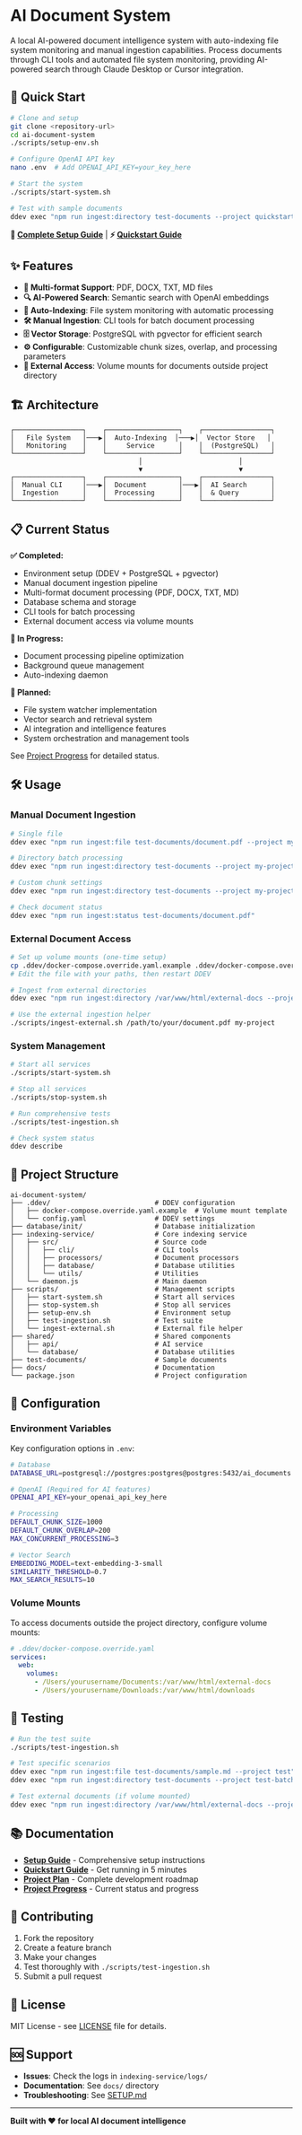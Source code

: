 # AI Document System

A local AI-powered document intelligence system with auto-indexing file system monitoring and manual ingestion capabilities. Process documents through CLI tools and automated file system monitoring, providing AI-powered search through Claude Desktop or Cursor integration.

## 🚀 Quick Start

```bash
# Clone and setup
git clone <repository-url>
cd ai-document-system
./scripts/setup-env.sh

# Configure OpenAI API key
nano .env  # Add OPENAI_API_KEY=your_key_here

# Start the system
./scripts/start-system.sh

# Test with sample documents
ddev exec "npm run ingest:directory test-documents --project quickstart-test"
```

**📖 [Complete Setup Guide](docs/SETUP.md)** | **⚡ [Quickstart Guide](QUICKSTART.md)**

## ✨ Features

- **📄 Multi-format Support**: PDF, DOCX, TXT, MD files
- **🔍 AI-Powered Search**: Semantic search with OpenAI embeddings
- **📁 Auto-Indexing**: File system monitoring with automatic processing
- **🛠️ Manual Ingestion**: CLI tools for batch document processing
- **🗄️ Vector Storage**: PostgreSQL with pgvector for efficient search
- **⚙️ Configurable**: Customizable chunk sizes, overlap, and processing parameters
- **🔗 External Access**: Volume mounts for documents outside project directory

## 🏗️ Architecture

```
┌─────────────────┐    ┌──────────────────┐    ┌─────────────────┐
│   File System   │───▶│  Auto-Indexing  │───▶│  Vector Store   │
│   Monitoring    │    │     Service      │    │  (PostgreSQL)   │
└─────────────────┘    └──────────────────┘    └─────────────────┘
                                │                        │
                                ▼                        ▼
┌─────────────────┐    ┌──────────────────┐    ┌─────────────────┐
│  Manual CLI     │───▶│  Document        │───▶│  AI Search      │
│  Ingestion      │    │  Processing      │    │  & Query        │
└─────────────────┘    └──────────────────┘    └─────────────────┘
```

## 📋 Current Status

**✅ Completed:**
- Environment setup (DDEV + PostgreSQL + pgvector)
- Manual document ingestion pipeline
- Multi-format document processing (PDF, DOCX, TXT, MD)
- Database schema and storage
- CLI tools for batch processing
- External document access via volume mounts

**🔄 In Progress:**
- Document processing pipeline optimization
- Background queue management
- Auto-indexing daemon

**📅 Planned:**
- File system watcher implementation
- Vector search and retrieval system
- AI integration and intelligence features
- System orchestration and management tools

See [Project Progress](docs/project-progress.md) for detailed status.

## 🛠️ Usage

### Manual Document Ingestion

```bash
# Single file
ddev exec "npm run ingest:file test-documents/document.pdf --project my-project"

# Directory batch processing
ddev exec "npm run ingest:directory test-documents --project my-project --recursive"

# Custom chunk settings
ddev exec "npm run ingest:directory test-documents --project my-project --chunk-size 1500 --overlap 300"

# Check document status
ddev exec "npm run ingest:status test-documents/document.pdf"
```

### External Document Access

```bash
# Set up volume mounts (one-time setup)
cp .ddev/docker-compose.override.yaml.example .ddev/docker-compose.override.yaml
# Edit the file with your paths, then restart DDEV

# Ingest from external directories
ddev exec "npm run ingest:directory /var/www/html/external-docs --project external"

# Use the external ingestion helper
./scripts/ingest-external.sh /path/to/your/document.pdf my-project
```

### System Management

```bash
# Start all services
./scripts/start-system.sh

# Stop all services  
./scripts/stop-system.sh

# Run comprehensive tests
./scripts/test-ingestion.sh

# Check system status
ddev describe
```

## 📁 Project Structure

```
ai-document-system/
├── .ddev/                          # DDEV configuration
│   ├── docker-compose.override.yaml.example  # Volume mount template
│   └── config.yaml                 # DDEV settings
├── database/init/                  # Database initialization
├── indexing-service/               # Core indexing service
│   ├── src/                        # Source code
│   │   ├── cli/                    # CLI tools
│   │   ├── processors/             # Document processors
│   │   ├── database/               # Database utilities
│   │   └── utils/                  # Utilities
│   └── daemon.js                   # Main daemon
├── scripts/                        # Management scripts
│   ├── start-system.sh             # Start all services
│   ├── stop-system.sh              # Stop all services
│   ├── setup-env.sh                # Environment setup
│   ├── test-ingestion.sh           # Test suite
│   └── ingest-external.sh          # External file helper
├── shared/                         # Shared components
│   ├── api/                        # AI service
│   └── database/                   # Database utilities
├── test-documents/                 # Sample documents
├── docs/                           # Documentation
└── package.json                    # Project configuration
```

## 🔧 Configuration

### Environment Variables

Key configuration options in `.env`:

```bash
# Database
DATABASE_URL=postgresql://postgres:postgres@postgres:5432/ai_documents

# OpenAI (Required for AI features)
OPENAI_API_KEY=your_openai_api_key_here

# Processing
DEFAULT_CHUNK_SIZE=1000
DEFAULT_CHUNK_OVERLAP=200
MAX_CONCURRENT_PROCESSING=3

# Vector Search
EMBEDDING_MODEL=text-embedding-3-small
SIMILARITY_THRESHOLD=0.7
MAX_SEARCH_RESULTS=10
```

### Volume Mounts

To access documents outside the project directory, configure volume mounts:

```yaml
# .ddev/docker-compose.override.yaml
services:
  web:
    volumes:
      - /Users/yourusername/Documents:/var/www/html/external-docs
      - /Users/yourusername/Downloads:/var/www/html/downloads
```

## 🧪 Testing

```bash
# Run the test suite
./scripts/test-ingestion.sh

# Test specific scenarios
ddev exec "npm run ingest:file test-documents/sample.md --project test"
ddev exec "npm run ingest:directory test-documents --project test-batch"

# Test external documents (if volume mounted)
ddev exec "npm run ingest:directory /var/www/html/external-docs --project external-test"
```

## 📚 Documentation

- **[Setup Guide](docs/SETUP.md)** - Comprehensive setup instructions
- **[Quickstart Guide](QUICKSTART.md)** - Get running in 5 minutes
- **[Project Plan](docs/project-plan.md)** - Complete development roadmap
- **[Project Progress](docs/project-progress.md)** - Current status and progress

## 🤝 Contributing

1. Fork the repository
2. Create a feature branch
3. Make your changes
4. Test thoroughly with `./scripts/test-ingestion.sh`
5. Submit a pull request

## 📄 License

MIT License - see [LICENSE](LICENSE) file for details.

## 🆘 Support

- **Issues**: Check the logs in `indexing-service/logs/`
- **Documentation**: See `docs/` directory
- **Troubleshooting**: See [SETUP.md](docs/SETUP.md#troubleshooting)

---

**Built with ❤️ for local AI document intelligence**
